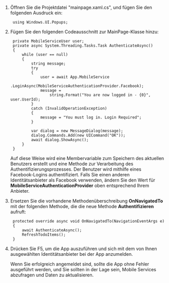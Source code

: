 

1.  Öffnen Sie die Projektdatei "mainpage.xaml.cs", und fügen Sie den folgenden Ausdruck ein:

         using Windows.UI.Popups;

2.  Fügen Sie den folgenden Codeausschnitt zur MainPage-Klasse hinzu:

         private MobileServiceUser user;
         private async System.Threading.Tasks.Task AuthenticateAsync()
         {
             while (user == null)
             {
                 string message;
                 try
                 {
                     user = await App.MobileService
                         .LoginAsync(MobileServiceAuthenticationProvider.Facebook);
                     message = 
                         string.Format("You are now logged in - {0}", user.UserId);
                 }
                 catch (InvalidOperationException)
                 {
                     message = "You must log in. Login Required";
                 }
                            
                 var dialog = new MessageDialog(message);
                 dialog.Commands.Add(new UICommand("OK"));
                 await dialog.ShowAsync();
             }
         }

    Auf diese Weise wird eine Membervariable zum Speichern des aktuellen Benutzers erstellt und eine Methode zur Verarbeitung des Authentifizierungsprozesses. Der Benutzer wird mithilfe eines Facebook-Logins authentifiziert. Falls Sie einen anderen Identitätsanbieter als Facebook verwenden, ändern Sie den Wert für **MobileServiceAuthenticationProvider** oben entsprechend Ihrem Anbieter.

3.  Ersetzen Sie die vorhandene Methodenüberschreibung **OnNavigatedTo** mit der folgenden Methode, die die neue Methode **Authentifizieren** aufruft:

         protected override async void OnNavigatedTo(NavigationEventArgs e)
         {
             await AuthenticateAsync();
             RefreshTodoItems();
         }

4.  Drücken Sie F5, um die App auszuführen und sich mit dem von Ihnen ausgewählten Identitätsanbieter bei der App anzumelden.

      Wenn Sie erfolgreich angemeldet sind, sollte die App ohne Fehler ausgeführt werden, und Sie sollten in der Lage sein, Mobile Services abzufragen und Daten zu aktualisieren.


